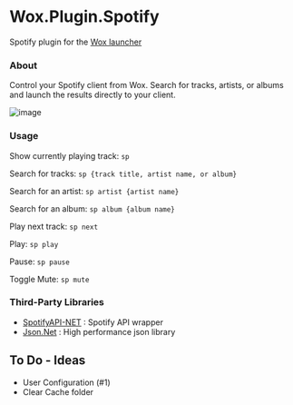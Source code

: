Wox.Plugin.Spotify
==================

Spotify plugin for the [Wox launcher](https://github.com/Wox-launcher/Wox)

### About

Control your Spotify client from Wox. Search for tracks, artists, or albums and launch the results directly to your client.

![image](http://i.imgur.com/AfUkPvd.gif)

### Usage

Show currently playing track: `` sp ``

Search for tracks: `` sp {track title, artist name, or album} ``

Search for an artist: `` sp artist {artist name} ``

Search for an album: `` sp album {album name} ``

Play next track: `` sp next ``

Play: `` sp play ``

Pause: `` sp pause ``

Toggle Mute: `` sp mute ``

### Third-Party Libraries

- [SpotifyAPI-NET](https://github.com/JohnnyCrazy/SpotifyAPI-NET) : Spotify API wrapper
- [Json.Net](https://github.com/JamesNK/Newtonsoft.Json) : High performance json library

## To Do - Ideas

- User Configuration (#1)
- Clear Cache folder